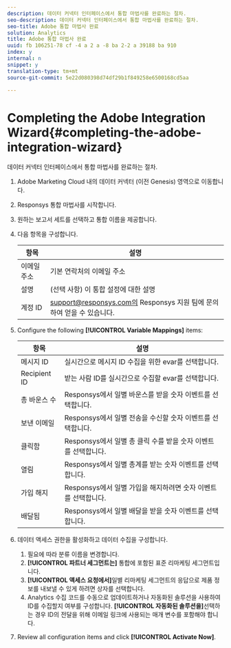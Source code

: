 ```yaml
---
description: 데이터 커넥터 인터페이스에서 통합 마법사를 완료하는 절차.
seo-description: 데이터 커넥터 인터페이스에서 통합 마법사를 완료하는 절차.
seo-title: Adobe 통합 마법사 완료
solution: Analytics
title: Adobe 통합 마법사 완료
uuid: fb 106251-78 cf -4 a 2 a -8 ba 2-2 a 39188 ba 910
index: y
internal: n
snippet: y
translation-type: tm+mt
source-git-commit: 5e22d080398d74df29b1f849258e6500168cd5aa

---
```



# Completing the Adobe Integration Wizard{#completing-the-adobe-integration-wizard}

데이터 커넥터 인터페이스에서 통합 마법사를 완료하는 절차.

1. Adobe Marketing Cloud 내의 데이터 커넥터 (이전 Genesis) 영역으로 이동합니다.
1. Responsys 통합 마법사를 시작합니다.
1. 원하는 보고서 세트를 선택하고 통합 이름을 제공합니다.
1. 다음 항목을 구성합니다.

   | 항목 | 설명 |
   |---|---|
   | 이메일 주소 | 기본 연락처의 이메일 주소 |
   | 설명 | (선택 사항) 이 통합 설정에 대한 설명 |
   | 계정 ID | support@responsys.com의 Responsys 지원 팀에 문의하여 얻을 수 있습니다. |

1. Configure the following **[!UICONTROL Variable Mappings]** items:

   | 항목 | 설명 |
   |---|---|
   | 메시지 ID | 실시간으로 메시지 ID 수집을 위한 evar를 선택합니다. |
   | Recipient ID | 받는 사람 ID를 실시간으로 수집할 evar를 선택합니다. |
   | 총 바운스 수 | Responsys에서 일별 바운스를 받을 숫자 이벤트를 선택합니다. |
   | 보낸 이메일 | Responsys에서 일별 전송을 수신할 숫자 이벤트를 선택합니다. |
   | 클릭함 | Responsys에서 일별 총 클릭 수를 받을 숫자 이벤트를 선택합니다. |
   | 열림 | Responsys에서 일별 총계를 받는 숫자 이벤트를 선택합니다. |
   | 가입 해지 | Responsys에서 일별 가입을 해지하려면 숫자 이벤트를 선택합니다. |
   | 배달됨 | Responsys에서 일별 배달을 받을 숫자 이벤트를 선택합니다. |

1. 데이터 액세스 권한을 활성화하고 데이터 수집을 구성합니다.
   1. 필요에 따라 분류 이름을 변경합니다.
   1. **[!UICONTROL 파트너 세그먼트는]** 통합에 포함된 표준 리마케팅 세그먼트입니다.
   1. **[!UICONTROL 액세스 요청에서]**&#x200B;일별 리마케팅 세그먼트의 응답으로 제품 정보를 내보낼 수 있게 하려면 상자를 선택합니다.
   1. Analytics 수집 코드를 수동으로 업데이트하거나 자동화된 솔루션을 사용하여 ID를 수집할지 여부를 구성합니다. **[!UICONTROL 자동화된 솔루션을]**&#x200B;선택하는 경우 ID의 전달을 위해 이메일 링크에 사용되는 매개 변수를 포함해야 합니다.
1. Review all configuration items and click **[!UICONTROL Activate Now]**.
